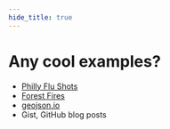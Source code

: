 ```yaml
---
hide_title: true
---
```


# Any **cool examples**?

* [Philly Flu Shots](https://github.com/CityOfPhiladelphia/flu-shot-spec/blob/master/city-of-philadelphia/locations.geojson)
* [Forest Fires](https://github.com/nationalparkservice/data/blob/master/fire/CA-TNF-HU11%20American%208-28-2013%202205.geojson)
* [geojson.io](http://geojson.io)
* Gist, GitHub blog posts
